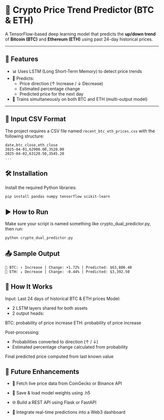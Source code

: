# 🧠 Crypto Price Trend Predictor (BTC & ETH)

A TensorFlow-based deep learning model that predicts the **up/down trend** of **Bitcoin (BTC)** and **Ethereum (ETH)** using past 24-day historical prices.

---

## 🚀 Features

- 📊 Uses LSTM (Long Short-Term Memory) to detect price trends
- 🔮 Predicts:
  - Price direction (↑ Increase / ↓ Decrease)
  - Estimated percentage change
  - Predicted price for the next day
- 🧠 Trains simultaneously on both BTC and ETH (multi-output model)

---

## 📁 Input CSV Format

The project requires a CSV file named `recent_btc_eth_prices.csv` with the following structure:

```csv
date,btc_close,eth_close
2025-04-01,62900.00,3520.00
2025-04-02,63120.50,3545.20
...
```

## 🛠️ Installation

Install the required Python libraries:

```bash
pip install pandas numpy tensorflow scikit-learn
```

## ▶️ How to Run
Make sure your script is named something like crypto_dual_predictor.py, then run:

```bash
python crypto_dual_predictor.py
```

## 📤 Sample Output

```text
🔮 BTC: ↑ Increase | Change: +1.72% | Predicted: $63,800.40  
🔮 ETH: ↓ Decrease | Change: -0.44% | Predicted: $3,392.50
```

## 🧠 How It Works

Input: Last 24 days of historical BTC & ETH prices
Model:
- 2 LSTM layers shared for both assets
- 2 output heads:

BTC: probability of price increase
ETH: probability of price increase

Post-processing:
- Probabilities converted to direction (↑ / ↓)
- Estimated percentage change calculated from probability

Final predicted price computed from last known value

## 📌 Future Enhancements
- 🔗 Fetch live price data from CoinGecko or Binance API

- 💾 Save & load model weights using .h5

- 🌐 Build a REST API using Flask or FastAPI

- 🧩 Integrate real-time predictions into a Web3 dashboard
